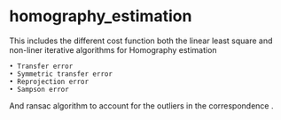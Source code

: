 # homography_estimation

This includes the different cost function both the linear least square and non-liner iterative algorithms  for Homography estimation 

	• Transfer error
	• Symmetric transfer error 
	• Reprojection error
	• Sampson error

And ransac algorithm to account for the outliers in the  correspondence .

